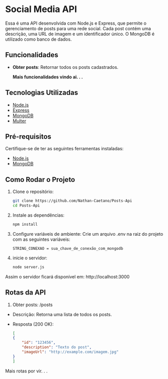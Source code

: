 # Social Media API

Essa é uma API desenvolvida com Node.js e Express, que permite o gerenciamento de posts para uma rede social. Cada post contém uma descrição, uma URL de imagem e um identificador único. O MongoDB é utilizado como banco de dados.

## Funcionalidades

- **Obter posts**: Retornar todos os posts cadastrados.

    **Mais funcionalidades vindo ai. . .**

## Tecnologias Utilizadas

- [Node.js](https://nodejs.org/)
- [Express](https://expressjs.com/)
- [MongoDB](https://www.mongodb.com/)
- [Multer](https://github.com/expressjs/multer/blob/master/doc/README-pt-br.md)

## Pré-requisitos

Certifique-se de ter as seguintes ferramentas instaladas:

- [Node.js](https://nodejs.org/)
- [MongoDB](https://www.mongodb.com/)

## Como Rodar o Projeto

1. Clone o repositório:
   ```bash
   git clone https://github.com/Nathan-Caetano/Posts-Api
   cd Posts-Api
2. Instale as dependências:
    ```bash
    npm install
3. Configure variáveis de ambiente: Crie um arquivo .env na raiz do projeto com as seguintes variáveis:
    ```env
    STRING_CONEXAO = sua_chave_de_conexão_com_mongodb
4. inicie o servidor:
    ```bash
    node server.js
Assim o servidor ficará disponível em: http://localhost:3000

## Rotas da API

1. Obter posts: /posts

- Descrição: Retorna uma lista de todos os posts.
- Resposta (200 OK):

    ```json
    [
    {
        "id": "123456",
        "description": "Texto do post",
        "imageUrl": "http://example.com/imagem.jpg"
    }
    ]
Mais rotas por vir. . .